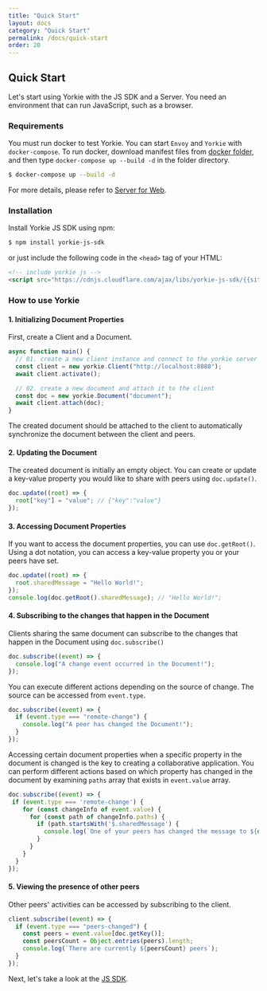 ```yaml
---
title: "Quick Start"
layout: docs
category: "Quick Start"
permalink: /docs/quick-start
order: 20
---
```


## Quick Start

Let's start using Yorkie with the JS SDK and a Server. You need an environment that can run JavaScript, such as a browser.

### Requirements

You must run docker to test Yorkie. You can start `Envoy` and `Yorkie` with `docker-compose`. To run docker, download manifest files from [docker folder](https://github.com/yorkie-team/yorkie-team.github.io/tree/main/docker), and then type `docker-compose up --build -d` in the folder directory.

```bash
$ docker-compose up --build -d
```

For more details, please refer to [Server for Web](./server-for-web).

### Installation

Install Yorkie JS SDK using npm:

```bash
$ npm install yorkie-js-sdk
```

or just include the following code in the `<head>` tag of your HTML:

```html
<!-- include yorkie js -->
<script src="https://cdnjs.cloudflare.com/ajax/libs/yorkie-js-sdk/{{site.version}}/yorkie-js-sdk.js"></script>
```

### How to use Yorkie

#### 1. Initializing Document Properties

First, create a Client and a Document.


```js
async function main() {
  // 01. create a new client instance and connect to the yorkie server
  const client = new yorkie.Client("http://localhost:8080");
  await client.activate();

  // 02. create a new document and attach it to the client
  const doc = new yorkie.Document("document");
  await client.attach(doc);
}
```

The created document should be attached to the client to automatically synchronize the document between the client and peers.

#### 2. Updating the Document

The created document is initially an empty object. You can create or update a key-value property you would like to share with peers using `doc.update()`.

```js
doc.update((root) => {
  root["key"] = "value"; // {"key":"value"}
});
```

#### 3. Accessing Document Properties

If you want to access the document properties, you can use `doc.getRoot()`. Using a dot notation, you can access a key-value property you or your peers have set.

```js
doc.update((root) => {
  root.sharedMessage = "Hello World!";
});
console.log(doc.getRoot().sharedMessage); // "Hello World!";
```

#### 4. Subscribing to the changes that happen in the Document

Clients sharing the same document can subscribe to the changes that happen in the Document using `doc.subscribe()`

```js
doc.subscribe((event) => {
  console.log("A change event occurred in the Document!");
});
```

You can execute different actions depending on the source of change. The source can be accessed from `event.type`.

```js
doc.subscribe((event) => {
  if (event.type === "remote-change") {
    console.log("A peer has changed the Document!");
  }
});
```

Accessing certain document properties when a specific property in the document is changed is the key to creating a collaborative application. You can perform different actions based on which property has changed in the document by examining `paths` array that exists in `event.value` array.

```js
doc.subscribe((event) => {
 if (event.type === 'remote-change') {
    for (const changeInfo of event.value) {
      for (const path of changeInfo.paths) {
        if (path.startsWith('$.sharedMessage') {
          console.log(`One of your peers has changed the message to ${doc.getRoot().sharedMessage}`)
        }
      }
    }
  }
});
```

#### 5. Viewing the presence of other peers

Other peers' activities can be accessed by subscribing to the client.

```js
client.subscribe((event) => {
  if (event.type === "peers-changed") {
    const peers = event.value[doc.getKey()];
    const peersCount = Object.entries(peers).length;
    console.log(`There are currently ${peersCount} peers`);
  }
});
```

Next, let's take a look at the [JS SDK](./js-sdk).
